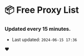 # :package: Free Proxy List
### Updated every 15 minutes.

- Last updated: `2024-06-15 17:36`

:heart:
